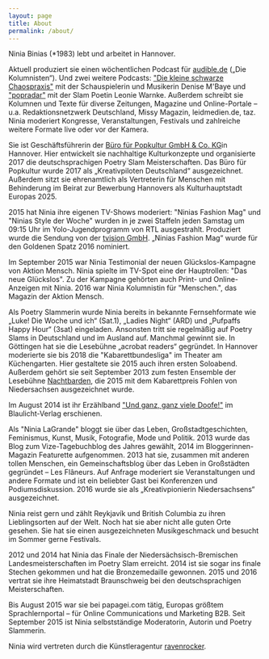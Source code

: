 ```yaml
---
layout: page
title: About
permalink: /about/
---
```


 Ninia Binias (*1983) lebt und arbeitet in Hannover.

Aktuell produziert sie einen wöchentlichen Podcast für [audible.de](https://www.audible.de/pd/Bildung-Wissen/Die-Kolumnisten-Ninia-Binias-Original-Podcast-Hoerbuch/B079Y8LDL6?ref=a_ep_die-ko_c3_lProduct_1_5&pf_rd_p=03ca8f2f-fe99-438a-b234-3e739893f957&pf_rd_r=RCXPB9YAGTEDBE08N8CH&) („Die Kolumnisten“). Und zwei weitere Podcasts: ["Die kleine schwarze Chaospraxis"](https://itunes.apple.com/de/podcast/die-kleine-schwarze-chaospraxis/id1209840208?mt=2) mit der Schauspielerin und Musikerin Denise M'Baye und ["popradar"](https://itunes.apple.com/de/podcast/popradar/id1273383906?mt=2) mit der Slam Poetin Leonie Warnke. Außerdem schreibt sie Kolumnen und Texte für diverse Zeitungen, Magazine und Online-Portale – u.a. Redaktionsnetzwerk Deutschland, Missy Magazin, leidmedien.de, taz. Ninia moderiert Kongresse, Veranstaltungen, Festivals und zahlreiche weitere Formate live oder vor der Kamera.

Sie ist Geschäftsführerin der [Büro für Popkultur GmbH & Co. KG](https://www.facebook.com/buerofuerpopkulturhannover/)in Hannover. Hier entwickelt sie nachhaltige Kulturkonzepte und organisierte 2017 die deutschsprachigen Poetry Slam Meisterschaften. Das Büro für Popkultur wurde 2017 als „Kreativpiloten Deutschland“ ausgezeichnet. Außerdem sitzt sie ehrenamtlich als Vertreterin für Menschen mit Behinderung im Beirat zur Bewerbung Hannovers als Kulturhauptstadt Europas 2025.

2015 hat Ninia ihre eigenen TV-Shows moderiert: "Ninias Fashion Mag" und "Ninias Style der Woche" wurden in je zwei Staffeln jeden Samstag um 09:15 Uhr im Yolo-Jugendprogramm von RTL ausgestrahlt. Produziert wurde die Sendung von der [tvision GmbH](http://tvision.de/). „Ninias Fashion Mag“ wurde für den Goldenen Spatz 2016 nominiert.

Im September 2015 war Ninia Testimonial der neuen Glückslos-Kampagne von Aktion Mensch. Ninia spielte im TV-Spot eine der Hauptrollen: "Das neue Glückslos". Zu der Kampagne gehörten auch Print- und Online-Anzeigen mit Ninia. 2016 war Ninia Kolumnistin für "Menschen.", das Magazin der Aktion Mensch.

Als Poetry Slammerin wurde Ninia bereits in bekannte Fernsehformate wie „Luke! Die Woche und ich“ (Sat.1), „Ladies Night“ (ARD) und „Pufpaffs Happy Hour“ (3sat) eingeladen. Ansonsten tritt sie regelmäßig auf Poetry Slams in Deutschland und im Ausland auf. Manchmal gewinnt sie. In Göttingen hat sie die Lesebühne „acrobat readers“ gegründet. In Hannover moderierte sie bis 2018 die "Kabarettbundesliga" im Theater am Küchengarten. Hier gestaltete sie 2015 auch ihren ersten Soloabend. Außerdem gehört sie seit September 2013 zum festen Ensemble der Lesebühne [Nachtbarden](https://www.facebook.com/Nachtbarden/), die 2015 mit dem Kabarettpreis Fohlen von Niedersachsen ausgezeichnet wurde.

Im August 2014 ist ihr Erzählband ["Und ganz, ganz viele Doofe!"](https://www.blaulicht-verlag.de/online-shop/und-ganz-ganz-viele-doofe/#cc-m-product-9521030021) im Blaulicht-Verlag erschienen.

Als "Ninia LaGrande" bloggt sie über das Leben, Großstadtgeschichten, Feminismus, Kunst, Musik, Fotografie, Mode und Politik. 2013 wurde das Blog zum Vize-Tagebuchblog des Jahres gewählt, 2014 im Bloggerinnen-Magazin Featurette aufgenommen. 2013 hat sie, zusammen mit anderen tollen Menschen, ein Gemeinschaftsblog über das Leben in Großstädten gegründet – Les Flâneurs. Auf Anfrage moderiert sie Veranstaltungen und andere Formate und ist ein beliebter Gast bei Konferenzen und Podiumsdiskussion. 2016 wurde sie als „Kreativpionierin Niedersachsens“ ausgezeichnet.

Ninia reist gern und zählt Reykjavík und British Columbia zu ihren Lieblingsorten auf der Welt. Noch hat sie aber nicht alle guten Orte gesehen. Sie hat sie einen ausgezeichneten Musikgeschmack und besucht im Sommer gerne Festivals.

2012 und 2014 hat Ninia das Finale der Niedersächsisch-Bremischen Landesmeisterschaften im Poetry Slam erreicht. 2014 ist sie sogar ins finale Stechen gekommen und hat die Bronzemedaille gewonnen. 2015 und 2016 vertrat sie ihre Heimatstadt Braunschweig bei den deutschsprachigen Meisterschaften.

Bis August 2015 war sie bei papagei.com tätig, Europas größtem Sprachlernportal – für Online Communications und Marketing B2B. Seit September 2015 ist Ninia selbstständige Moderatorin, Autorin und Poetry Slammerin.

Ninia wird vertreten durch die Künstleragentur [ravenrocker](http://ravenrocker.de/).

